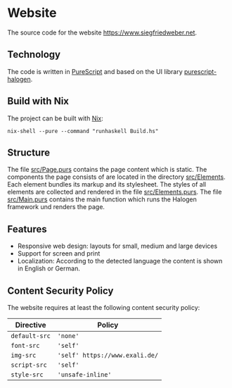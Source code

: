 # Website

The source code for the website https://www.siegfriedweber.net.

## Technology

The code is written in [PureScript](http://www.purescript.org/) and based on the UI library [purescript-halogen](https://github.com/slamdata/purescript-halogen).

## Build with Nix

The project can be built with [Nix](https://nixos.org/nix/):

    nix-shell --pure --command "runhaskell Build.hs"

## Structure

The file [src/Page.purs](https://github.com/siegfriedweber/website/blob/master/src/Page.purs) contains the page content which is static. The components the page consists of are located in the directory [src/Elements](https://github.com/siegfriedweber/website/tree/master/src/Elements). Each element bundles its markup and its stylesheet. The styles of all elements are collected and rendered in the file [src/Elements.purs](https://github.com/siegfriedweber/website/blob/master/src/Elements.purs). The file [src/Main.purs](https://github.com/siegfriedweber/website/blob/master/src/Main.purs) contains the main function which runs the Halogen framework und renders the page.

## Features

* Responsive web design: layouts for small, medium and large devices
* Support for screen and print
* Localization: According to the detected language the content is shown in English or German.

## Content Security Policy

The website requires at least the following content security policy:

Directive     | Policy
------------- | -----------------
`default-src` | `'none'`
`font-src`    | `'self'`
`img-src`     | `'self' https://www.exali.de/`
`script-src`  | `'self'`
`style-src`   | `'unsafe-inline'`

